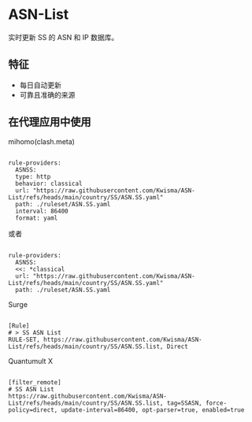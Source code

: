 
# ASN-List
    
实时更新 SS 的 ASN 和 IP 数据库。
    
## 特征
    
- 每日自动更新
- 可靠且准确的来源
    
## 在代理应用中使用
    
mihomo(clash.meta)
   
<pre><code class="language-javascript">
rule-providers:
  ASNSS:
  type: http
  behavior: classical
  url: "https://raw.githubusercontent.com/Kwisma/ASN-List/refs/heads/main/country/SS/ASN.SS.yaml"
  path: ./ruleset/ASN.SS.yaml
  interval: 86400
  format: yaml
</code></pre>

或者

<pre><code class="language-javascript">
rule-providers:
  ASNSS:
  <<: *classical
  url: "https://raw.githubusercontent.com/Kwisma/ASN-List/refs/heads/main/country/SS/ASN.SS.yaml"
  path: ./ruleset/ASN.SS.yaml
</code></pre>
    
Surge
    
<pre><code class="language-javascript">
[Rule]
# > SS ASN List
RULE-SET, https://raw.githubusercontent.com/Kwisma/ASN-List/refs/heads/main/country/SS/ASN.SS.list, Direct
</code></pre>
    
Quantumult X
    
<pre><code class="language-javascript">
[filter_remote]
# SS ASN List
https://raw.githubusercontent.com/Kwisma/ASN-List/refs/heads/main/country/SS/ASN.SS.list, tag=SSASN, force-policy=direct, update-interval=86400, opt-parser=true, enabled=true
</code></pre>
